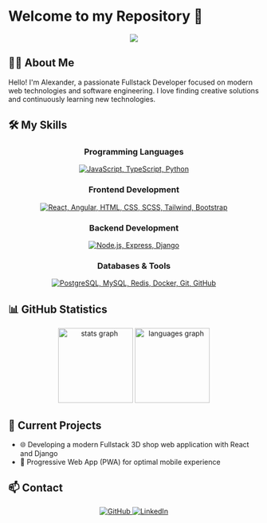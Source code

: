 # Welcome to my Repository 👋

<div align="center">
  <img src="https://readme-typing-svg.herokuapp.com/?lines=Web+Development;Software+Engineering;Creative+Problem+Solving&font=Fira%20Code&center=true&width=380&height=50">
</div>

## 🧑‍💻 About Me

Hello! I'm Alexander, a passionate Fullstack Developer focused on modern web technologies and software engineering. I love finding creative solutions and continuously learning new technologies.

## 🛠️ My Skills

<div align="center">

### Programming Languages
<p>
  <a href="#"><img src="https://skillicons.dev/icons?i=js,ts,python&theme=dark&perline=4" alt="JavaScript, TypeScript, Python" /></a>
</p>

### Frontend Development
<p>
  <a href="#"><img src="https://skillicons.dev/icons?i=react,angular,html,css,scss,tailwind,bootstrap&theme=dark&perline=4" alt="React, Angular, HTML, CSS, SCSS, Tailwind, Bootstrap" /></a>
</p>

### Backend Development
<p>
  <a href="#"><img src="https://skillicons.dev/icons?i=nodejs,express,django&theme=dark&perline=4" alt="Node.js, Express, Django" /></a>
</p>

### Databases & Tools
<p>
  <a href="#"><img src="https://skillicons.dev/icons?i=postgres,mysql,redis,docker,git,github&theme=dark&perline=4" alt="PostgreSQL, MySQL, Redis, Docker, Git, GitHub" /></a>
</p>

</div>

## 📊 GitHub Statistics

<div align="center">
  <img src="https://github-readme-stats.vercel.app/api?username=alexh7799&hide_title=false&hide_rank=false&show_icons=true&include_all_commits=true&count_private=true&disable_animations=false&theme=dracula&locale=en&hide_border=false&order=1" height="150" alt="stats graph"  />
  <img src="https://github-readme-stats.vercel.app/api/top-langs?username=alexh7799&locale=en&hide_title=false&layout=compact&card_width=320&langs_count=5&theme=dracula&hide_border=false&order=2" height="150" alt="languages graph"  />
</div>

## 🚀 Current Projects

- 🌐 Developing a modern Fullstack 3D shop web application with React and Django
- 📱 Progressive Web App (PWA) for optimal mobile experience

## 📫 Contact

<div align="center">
  <a href="https://github.com/alexh7799">
    <img src="https://img.shields.io/badge/GitHub-100000?style=for-the-badge&logo=github&logoColor=white" alt="GitHub" />
  </a>
  <a href="https://www.linkedin.com/in/alexander-hoerst">
    <img src="https://img.shields.io/badge/LinkedIn-0A66C2?style=for-the-badge&logo=linkedin&logoColor=white" alt="LinkedIn" />
  </a>
</div>

